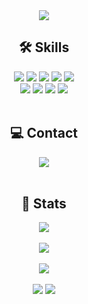 <div align="center">

  <!-- Header -->
  <img src="https://capsule-render.vercel.app/api?type=waving&color=ffc0cb&height=240&text=Soyeon's%20GitHub&animation=twinkling&fontColor=ffffff&fontSize=40"/>

  <!-- Tech Stacks Section -->
  <h2>🛠️ Skills</h2>
  <div style="margin: 0 auto; text-align: center;">
    <img src="https://img.shields.io/badge/C-A8B9CC?style=for-the-badge&logo=C&logoColor=white">
    <img src="https://img.shields.io/badge/C++-00599C?style=for-the-badge&logo=C%2B%2B&logoColor=white">
    <img src="https://img.shields.io/badge/Java-007396?style=for-the-badge&logo=Java&logoColor=white">
    <img src="https://img.shields.io/badge/Python-3776AB?style=for-the-badge&logo=Python&logoColor=white">
    <img src="https://img.shields.io/badge/MySQL-4479A1?style=for-the-badge&logo=MySQL&logoColor=white">
    <br/>
    <img src="https://img.shields.io/badge/Spring-6DB33F?style=for-the-badge&logo=Spring&logoColor=white">
    <img src="https://img.shields.io/badge/Spring Boot-6DB33F?style=for-the-badge&logo=Spring Boot&logoColor=white">
    <img src="https://img.shields.io/badge/Github-181717?style=for-the-badge&logo=Github&logoColor=white">
    <img src="https://img.shields.io/badge/Git-F05032?style=for-the-badge&logo=Git&logoColor=white">
  </div>
  <br/>

  <!-- Contact Section -->
  <h2>💻 Contact</h2>
  <a href="mailto:soyeon0966@gmail.com">
    <img src="https://img.shields.io/badge/Gmail-EA4335?style=for-the-badge&logo=Gmail&logoColor=white"/>
  </a>
  <br/><br/>

  <!-- Stats Section -->
  <h2>🏅 Stats</h2>
  <img src="https://github-readme-stats.vercel.app/api/top-langs/?username=soyeon1806&layout=compact&theme=dark"/>
  <br/>
  <br/>
  <a href="https://solved.ac/ksy1118s/">
    <img src="http://mazassumnida.wtf/api/v2/generate_badge?boj=ksy1118s"/>
  </a>
  <br/>
  <br/>
  <img src="https://github-readme-stats.vercel.app/api?username=soyeon1806&show_icons=true&theme=radical"/>
  <br/>
  <br/>
  <img src="https://github-readme-activity-graph.vercel.app/graph?username=soyeon1806&theme=rogue"/>
  
  <!-- Footer -->
  <img src="https://capsule-render.vercel.app/api?type=waving&color=ffc0cb&height=120&animation=fadeIn&section=footer"/>
</div>
